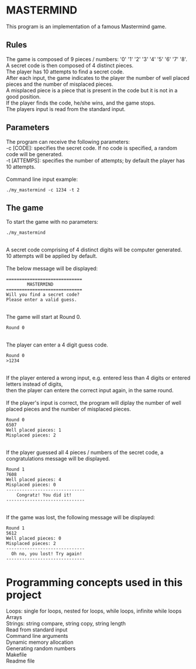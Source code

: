 # MASTERMIND

This program is an implementation of a famous Mastermind game.

## Rules

The game is composed of 9 pieces / numbers: '0' '1' '2' '3' '4' '5' '6' '7' '8'.\
A secret code is then composed of 4 distinct pieces.\
The player has 10 attempts to find a secret code.\
After each input, the game indicates to the player the number of well placed pieces and the number of misplaced pieces.\
A misplaced piece is a piece that is present in the code but it is not in a good position.\
If the player finds the code, he/she wins, and the game stops.\
The players input is read from the standard input.

## Parameters

The program can receive the following parameters:\
-c [CODE]: specifies the secret code. If no code is specified, a random code will be generated.\
-t [ATTEMPS]: specifies the number of attempts; by default the player has 10 attempts.\
\
Command line input example:

```
./my_mastermind -c 1234 -t 2
```

## The game

To start the game with no parameters:

```
./my_mastermind
```

\
A secret code comprising of 4 distinct digits will be computer generated.\
10 attempts will be applied by default.\
\
The below message will be displayed:

```
=============================
        MASTERMIND
=============================
Will you find a secret code?
Please enter a valid guess.
```

\
The game will start at Round 0.

```
Round 0
```

\
The player can enter a 4 digit guess code.

```
Round 0
>1234
```

\
If the player entered a wrong input, e.g. entered less than 4 digits or entered letters instead of digits,\
then the player can entere the correct input again, in the same round.\
\
If the player's input is correct, the program will diplay the number of well placed pieces and the number of misplaced pieces.

```
Round 0
6507
Well placed pieces: 1
Misplaced pieces: 2
```

\
If the player guessed all 4 pieces / numbers of the secret code, a congratulations message will be displayed.

```
Round 1
7608
Well placed pieces: 4
Misplaced pieces: 0
------------------------------
    Congratz! You did it!
------------------------------
```

\
If the game was lost, the following message will be displayed:

```
Round 1
5612
Well placed pieces: 0
Misplaced pieces: 2
------------------------------
  Oh no, you lost! Try again!
------------------------------
```


# Programming concepts used in this project

Loops: single for loops, nested for loops, while loops, infinite while loops\
Arrays\
Strings: string compare, string copy, string length\
Read from standard input\
Command line arguments\
Dynamic memory allocation\
Generating random numbers\
Makefile\
Readme file
